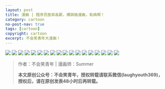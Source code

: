 ```yaml
---
layout: post
title: 漫画 | 程序员放弃高薪，裸辞搞漫画，有病啊！
category: cartoon
no-post-nav: true
tags: [cartoon]
copyright: cartoon
excerpt: 不会笑青年大漫画！
---
```


![](http://favorites.ren/assets/images/2020/cartoon/youbing/youbing01.jpg)
![](http://favorites.ren/assets/images/2020/cartoon/youbing/youbing02.jpg)
![](http://favorites.ren/assets/images/2020/cartoon/youbing/youbing03.jpg)
![](http://favorites.ren/assets/images/2020/cartoon/youbing/youbing04.jpg)
![](http://favorites.ren/assets/images/2020/cartoon/youbing/youbing05.jpg)
![](http://favorites.ren/assets/images/2020/cartoon/youbing/youbing06.jpg)
![](http://favorites.ren/assets/images/2020/cartoon/youbing/youbing07.jpg)
![](http://favorites.ren/assets/images/2020/cartoon/youbing/youbing08.jpg)
![](http://favorites.ren/assets/images/2020/cartoon/youbing/youbing09.jpg)
![](http://favorites.ren/assets/images/2020/cartoon/youbing/youbing10.jpg)
![](http://favorites.ren/assets/images/2020/cartoon/youbing/youbing11.jpg)
![](http://favorites.ren/assets/images/2020/cartoon/youbing/youbing12.jpg)
![](http://favorites.ren/assets/images/2020/cartoon/youbing/youbing13.jpg)
![](http://favorites.ren/assets/images/2020/cartoon/youbing/youbing14.jpg)
![](http://favorites.ren/assets/images/2020/cartoon/youbing/youbing15.jpg)
![](http://favorites.ren/assets/images/2020/cartoon/youbing/youbing16.jpg)
![](http://favorites.ren/assets/images/2020/cartoon/youbing/youbing17.jpg)
![](http://favorites.ren/assets/images/2020/cartoon/youbing/youbing18.jpg)

>作者：不会笑青年 | 漫画师：Summer
>
>**本文原创公众号：不会笑青年，授权转载请联系微信(laughyouth369)，授权后，请在原创发表48小时后再转载。**


